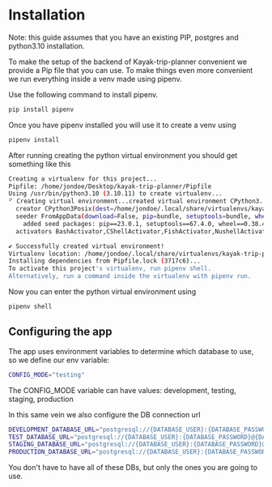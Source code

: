 # Installation

Note: this guide assumes that you have an existing PIP, postgres and python3.10 installation.

To make the setup of the backend of Kayak-trip-planner convenient we provide a Pip file that you can use.
To make things even more convenient we run everything inside a venv made using pipenv.

Use the following command to install pipenv.
```bash
pip install pipenv
```

Once you have pipenv installed you will use it to create a venv using
```bash
pipenv install
```
After running creating the python virtual environment you should get something like this
```bash
Creating a virtualenv for this project...
Pipfile: /home/jondoe/Desktop/kayak-trip-planner/Pipfile
Using /usr/bin/python3.10 (3.10.11) to create virtualenv...
⠋ Creating virtual environment...created virtual environment CPython3.10.11.final.0-64 in 584ms
  creator CPython3Posix(dest=/home/jondoe/.local/share/virtualenvs/kayak-trip-planner-KtTF46qY, clear=False, no_vcs_ignore=False, global=False)
  seeder FromAppData(download=False, pip=bundle, setuptools=bundle, wheel=bundle, via=copy, app_data_dir=/home/jondoe/.local/share/virtualenv)
    added seed packages: pip==23.0.1, setuptools==67.4.0, wheel==0.38.4
  activators BashActivator,CShellActivator,FishActivator,NushellActivator,PowerShellActivator,PythonbsultanActivator

✔ Successfully created virtual environment!
Virtualenv location: /home/jondoe/.local/share/virtualenvs/kayak-trip-planner-KtTF46qY
Installing dependencies from Pipfile.lock (3717c6)...
To activate this project's virtualenv, run pipenv shell.
Alternatively, run a command inside the virtualenv with pipenv run.
```
Now you can enter the python virtual environment using
```bash
pipenv shell
```

## Configuring the app

The app uses environment variables to determine which database to use, so we define our env variable:
```bash
CONFIG_MODE="testing"
```
The CONFIG_MODE variable can have values: development, testing, staging, production

In this same vein we also configure the DB connection url
```bash
DEVELOPMENT_DATABASE_URL="postgresql://{DATABASE_USER}:{DATABASE_PASSWORD}@{DATABASE_HOST}:{DATABASE_PORT}/{DATABASE_NAME}"
TEST_DATABASE_URL="postgresql://{DATABASE_USER}:{DATABASE_PASSWORD}@{DATABASE_HOST}:{DATABASE_PORT}/{DATABASE_NAME}"
STAGING_DATABASE_URL="postgresql://{DATABASE_USER}:{DATABASE_PASSWORD}@{DATABASE_HOST}:{DATABASE_PORT}/{DATABASE_NAME}"
PRODUCTION_DATABASE_URL="postgresql://{DATABASE_USER}:{DATABASE_PASSWORD}@{DATABASE_HOST}:{DATABASE_PORT}/{DATABASE_NAME}"
```
You don't have to have all of these DBs, but only the ones you are going to use.